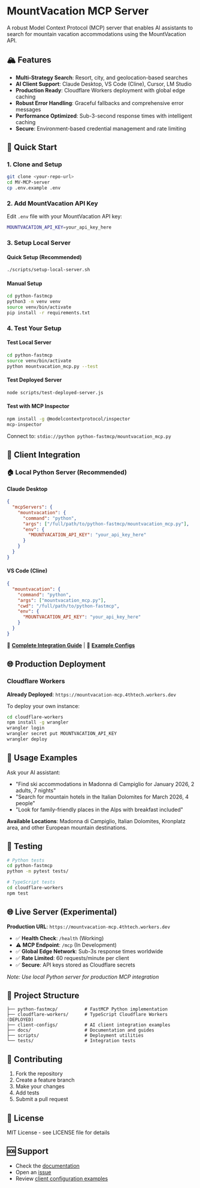 # MountVacation MCP Server

A robust Model Context Protocol (MCP) server that enables AI assistants to search for mountain vacation accommodations using the MountVacation API.

## 🏔️ Features

- **Multi-Strategy Search**: Resort, city, and geolocation-based searches
- **AI Client Support**: Claude Desktop, VS Code (Cline), Cursor, LM Studio
- **Production Ready**: Cloudflare Workers deployment with global edge caching
- **Robust Error Handling**: Graceful fallbacks and comprehensive error messages
- **Performance Optimized**: Sub-3-second response times with intelligent caching
- **Secure**: Environment-based credential management and rate limiting

## 🚀 Quick Start

### 1. Clone and Setup

```bash
git clone <your-repo-url>
cd MV-MCP-server
cp .env.example .env
```

### 2. Add MountVacation API Key

Edit `.env` file with your MountVacation API key:

```bash
MOUNTVACATION_API_KEY=your_api_key_here
```

### 3. Setup Local Server

#### Quick Setup (Recommended)

```bash
./scripts/setup-local-server.sh
```

#### Manual Setup

```bash
cd python-fastmcp
python3 -m venv venv
source venv/bin/activate
pip install -r requirements.txt
```

### 4. Test Your Setup

#### Test Local Server
```bash
cd python-fastmcp
source venv/bin/activate
python mountvacation_mcp.py --test
```

#### Test Deployed Server
```bash
node scripts/test-deployed-server.js
```

#### Test with MCP Inspector
```bash
npm install -g @modelcontextprotocol/inspector
mcp-inspector
```
Connect to: `stdio://python python-fastmcp/mountvacation_mcp.py`

## 🔧 Client Integration

### 🏠 Local Python Server (Recommended)

#### Claude Desktop
```json
{
  "mcpServers": {
    "mountvacation": {
      "command": "python",
      "args": ["/full/path/to/python-fastmcp/mountvacation_mcp.py"],
      "env": {
        "MOUNTVACATION_API_KEY": "your_api_key_here"
      }
    }
  }
}
```

#### VS Code (Cline)
```json
{
  "mountvacation": {
    "command": "python",
    "args": ["mountvacation_mcp.py"],
    "cwd": "/full/path/to/python-fastmcp",
    "env": {
      "MOUNTVACATION_API_KEY": "your_api_key_here"
    }
  }
}
```

📖 **[Complete Integration Guide](docs/CLIENT_INTEGRATION.md)** | 📁 **[Example Configs](client-configs/)**

## 🌐 Production Deployment

### Cloudflare Workers

**Already Deployed**: `https://mountvacation-mcp.4thtech.workers.dev`

To deploy your own instance:

```bash
cd cloudflare-workers
npm install -g wrangler
wrangler login
wrangler secret put MOUNTVACATION_API_KEY
wrangler deploy
```

## 📖 Usage Examples

Ask your AI assistant:

- "Find ski accommodations in Madonna di Campiglio for January 2026, 2 adults, 7 nights"
- "Search for mountain hotels in the Italian Dolomites for March 2026, 4 people"
- "Look for family-friendly places in the Alps with breakfast included"

**Available Locations**: Madonna di Campiglio, Italian Dolomites, Kronplatz area, and other European mountain destinations.

## 🧪 Testing

```bash
# Python tests
cd python-fastmcp
python -m pytest tests/

# TypeScript tests
cd cloudflare-workers
npm test
```

## 🌐 Live Server (Experimental)

**Production URL**: `https://mountvacation-mcp.4thtech.workers.dev`

- ✅ **Health Check**: `/health` (Working)
- ⚠️ **MCP Endpoint**: `/mcp` (In Development)
- ✅ **Global Edge Network**: Sub-3s response times worldwide
- ✅ **Rate Limited**: 60 requests/minute per client
- ✅ **Secure**: API keys stored as Cloudflare secrets

*Note: Use local Python server for production MCP integration*

## 📁 Project Structure

```
├── python-fastmcp/          # FastMCP Python implementation
├── cloudflare-workers/      # TypeScript Cloudflare Workers (DEPLOYED)
├── client-configs/          # AI client integration examples
├── docs/                    # Documentation and guides
├── scripts/                 # Deployment utilities
└── tests/                   # Integration tests
```

## 🤝 Contributing

1. Fork the repository
2. Create a feature branch
3. Make your changes
4. Add tests
5. Submit a pull request

## 📄 License

MIT License - see LICENSE file for details

## 🆘 Support

- Check the [documentation](./docs/)
- Open an [issue](https://github.com/your-repo/issues)
- Review [client configuration examples](./client-configs/)
